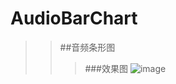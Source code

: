 # AudioBarChart
>>##音频条形图
>>>###效果图 
![image](https://github.com/LittleMonsterr/AudioBarChart/AudioBarChart/Git/AudioBarChart_effect.gif)
